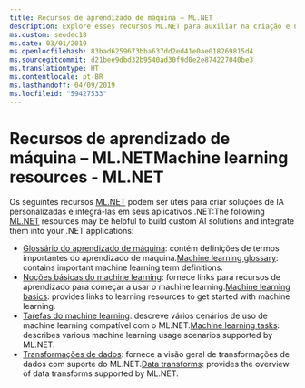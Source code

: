 ```yaml
---
title: Recursos de aprendizado de máquina – ML.NET
description: Explore esses recursos ML.NET para auxiliar na criação e na integração de soluções de IA personalizadas em seus aplicativos .NET.
ms.custom: seodec18
ms.date: 03/01/2019
ms.openlocfilehash: 83bad6259673bba637dd2ed41e0ae018269815d4
ms.sourcegitcommit: d21bee9dbd32b9540ad30f9d0e2e874227040be3
ms.translationtype: HT
ms.contentlocale: pt-BR
ms.lasthandoff: 04/09/2019
ms.locfileid: "59427533"
---
```

# <a name="machine-learning-resources---mlnet"></a><span data-ttu-id="4107b-103">Recursos de aprendizado de máquina – ML.NET</span><span class="sxs-lookup"><span data-stu-id="4107b-103">Machine learning resources - ML.NET</span></span>

<span data-ttu-id="4107b-104">Os seguintes recursos [ML.NET](../index.md) podem ser úteis para criar soluções de IA personalizadas e integrá-las em seus aplicativos .NET:</span><span class="sxs-lookup"><span data-stu-id="4107b-104">The following  [ML.NET](../index.md) resources may be helpful to build custom AI solutions and integrate them into your .NET applications:</span></span>

- <span data-ttu-id="4107b-105">[Glossário do aprendizado de máquina](glossary.md): contém definições de termos importantes do aprendizado de máquina.</span><span class="sxs-lookup"><span data-stu-id="4107b-105">[Machine learning glossary](glossary.md): contains important machine learning term definitions.</span></span>
- <span data-ttu-id="4107b-106">[Noções básicas do machine learning](basics.md): fornece links para recursos de aprendizado para começar a usar o machine learning.</span><span class="sxs-lookup"><span data-stu-id="4107b-106">[Machine learning basics](basics.md): provides links to learning resources to get started with machine learning.</span></span>
- <span data-ttu-id="4107b-107">[Tarefas do machine learning](tasks.md): descreve vários cenários de uso de machine learning compatível com o ML.NET.</span><span class="sxs-lookup"><span data-stu-id="4107b-107">[Machine learning tasks](tasks.md): describes various machine learning usage scenarios supported by ML.NET.</span></span>
- <span data-ttu-id="4107b-108">[Transformações de dados](transforms.md): fornece a visão geral de transformações de dados com suporte do ML.NET.</span><span class="sxs-lookup"><span data-stu-id="4107b-108">[Data transforms](transforms.md): provides the overview of data transforms supported by ML.NET.</span></span>
